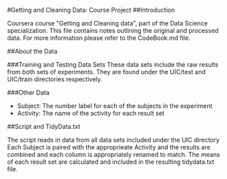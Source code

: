 
#Getting and Cleaning Data: Course Project
##Introduction

Coursera course "Getting and Cleaning data", part of the Data Science specialization.
This file contains notes outlining the original and processed data.
For more information please refer to the CodeBook.md file.

##About the Data

###Training and Testing Data Sets
These data sets include the raw results from both sets of experiments.  They are found under the UIC/test and UIC/train directories respectively.

###Other Data
- Subject: The number label for each of the subjects in the experiment
- Activity: The name of the activity for each result set

##Script and TidyData.txt

The script reads in data from all data sets included under the UIC directory
Each Subject is paired with the approprieate Activity and the results are combined and each column is appropriately renamed to match.  The means of each result set are calculated and included in the resulting tidydata.txt file.

